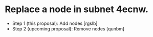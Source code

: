 # Replace a node in subnet 4ecnw.

- Step 1 (this proposal): Add nodes [rgslb]
- Step 2 (upcoming proposal): Remove nodes [qunbm]
